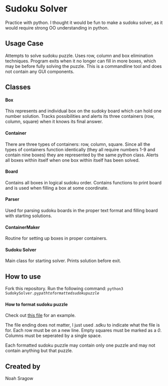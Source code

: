 # Sudoku Solver

Practice with python.
I thought it would be fun to make a sudoku solver, as it would require strong OO understanding in python.


## Usage Case
Attempts to solve sudoku puzzle. Uses row, column and box elimination techniques. Program exits when it no longer can fill in more boxes, which may be before fully solving the puzzle.
This is a commandline tool and does not contain any GUI components.


## Classes

#### Box
This represents and individual box on the sudoky board which can hold one number solution.
Tracks possibilities and alerts its three containers (row, column, square) when it knows its final answer.

#### Container
There are three types of containers: row, column, square.
Since all the types of containers function identically (they all require numbers 1-9 and contain nine boxes) they are represented by the same python class.
Alerts all boxes within itself when one box within itself has been solved.

#### Board
Contains all boxes in logical sudoku order. Contains functions to print board and is used when filling a box at some coordinate.

#### Parser
Used for parsing sudoku boards in the proper text format and filling board with starting solutions.

#### ContainerMaker
Routine for setting up boxes in proper containers.

#### Sudoku Solver
Main class for starting solver. Prints solution before exit.

## How to use
Fork this repository.
Run the following command: 
  `python3 SudokySolver.py`_`pathtoformattedsudokupuzzle`_
  
#### How to format sudoku puzzle
Check out [this file][sudoku example] for an example.

The file ending does not matter, I just used .sdku to indicate what the file is for.
Each row must be on a new line.
Empty squares must be marked as a _0_.
Columns must be seperated by a single space.

Each formatted sudoku puzzle may contain only one puzzle and may not contain anything but that puzzle.

## Created by
Noah Sragow


[sudoku example]: https://github.com/nsragow/sudoku_solver/blob/master/practice1.sdku
